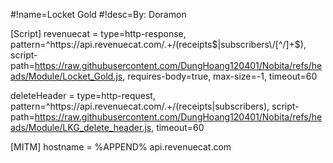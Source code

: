 #!name=Locket Gold 
#!desc=By: Doramon

[Script]
revenuecat = type=http-response, pattern=^https:\/\/api\.revenuecat\.com\/.+\/(receipts$|subscribers\/[^/]+$), script-path=https://raw.githubusercontent.com/DungHoang120401/Nobita/refs/heads/Module/Locket_Gold.js, requires-body=true, max-size=-1, timeout=60

deleteHeader = type=http-request, pattern=^https:\/\/api\.revenuecat\.com\/.+\/(receipts|subscribers), script-path=https://raw.githubusercontent.com/DungHoang120401/Nobita/refs/heads/Module/LKG_delete_header.js, timeout=60

[MITM]
hostname = %APPEND% api.revenuecat.com
